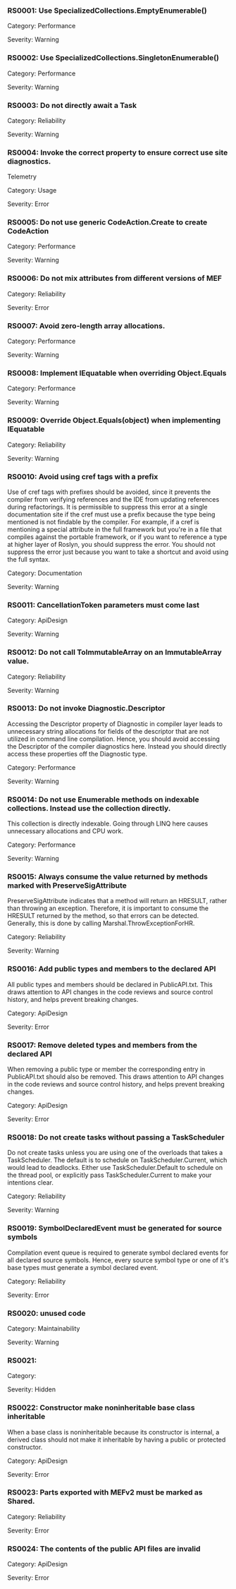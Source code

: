 ### RS0001: Use SpecializedCollections.EmptyEnumerable<T>() ###

Category: Performance

Severity: Warning

### RS0002: Use SpecializedCollections.SingletonEnumerable<T>() ###

Category: Performance

Severity: Warning

### RS0003: Do not directly await a Task ###

Category: Reliability

Severity: Warning

### RS0004: Invoke the correct property to ensure correct use site diagnostics. ###

Telemetry

Category: Usage

Severity: Error

### RS0005: Do not use generic CodeAction.Create to create CodeAction ###

Category: Performance

Severity: Warning

### RS0006: Do not mix attributes from different versions of MEF ###

Category: Reliability

Severity: Error

### RS0007: Avoid zero-length array allocations. ###

Category: Performance

Severity: Warning

### RS0008: Implement IEquatable<T> when overriding Object.Equals ###

Category: Performance

Severity: Warning

### RS0009: Override Object.Equals(object) when implementing IEquatable<T>  ###

Category: Reliability

Severity: Warning

### RS0010: Avoid using cref tags with a prefix ###

Use of cref tags with prefixes should be avoided, since it prevents the compiler from verifying references and the IDE from updating references during refactorings. It is permissible to suppress this error at a single documentation site if the cref must use a prefix because the type being mentioned is not findable by the compiler. For example, if a cref is mentioning a special attribute in the full framework but you're in a file that compiles against the portable framework, or if you want to reference a type at higher layer of Roslyn, you should suppress the error. You should not suppress the error just because you want to take a shortcut and avoid using the full syntax.

Category: Documentation

Severity: Warning

### RS0011: CancellationToken parameters must come last ###

Category: ApiDesign

Severity: Warning

### RS0012: Do not call ToImmutableArray on an ImmutableArray<T> value. ###

Category: Reliability

Severity: Warning

### RS0013: Do not invoke Diagnostic.Descriptor ###

Accessing the Descriptor property of Diagnostic in compiler layer leads to unnecessary string allocations for fields of the descriptor that are not utilized in command line compilation. Hence, you should avoid accessing the Descriptor of the compiler diagnostics here. Instead you should directly access these properties off the Diagnostic type.

Category: Performance

Severity: Warning

### RS0014: Do not use Enumerable methods on indexable collections.  Instead use the collection directly. ###

This collection is directly indexable.  Going through LINQ here causes unnecessary allocations and CPU work.

Category: Performance

Severity: Warning

### RS0015: Always consume the value returned by methods marked with PreserveSigAttribute ###

PreserveSigAttribute indicates that a method will return an HRESULT, rather than throwing an exception.  Therefore, it is important to consume the HRESULT returned by the method, so that errors can be detected.  Generally, this is done by calling Marshal.ThrowExceptionForHR.

Category: Reliability

Severity: Warning

### RS0016: Add public types and members to the declared API ###

All public types and members should be declared in PublicAPI.txt. This draws attention to API changes in the code reviews and source control history, and helps prevent breaking changes.

Category: ApiDesign

Severity: Error

### RS0017: Remove deleted types and members from the declared API ###

When removing a public type or member the corresponding entry in PublicAPI.txt should also be removed. This draws attention to API changes in the code reviews and source control history, and helps prevent breaking changes.

Category: ApiDesign

Severity: Error

### RS0018: Do not create tasks without passing a TaskScheduler ###

Do not create tasks unless you are using one of the overloads that takes a TaskScheduler. The default is to schedule on TaskScheduler.Current, which would lead to deadlocks. Either use TaskScheduler.Default to schedule on the thread pool, or explicitly pass TaskScheduler.Current to make your intentions clear.

Category: Reliability

Severity: Warning

### RS0019: SymbolDeclaredEvent must be generated for source symbols ###

Compilation event queue is required to generate symbol declared events for all declared source symbols. Hence, every source symbol type or one of it's base types must generate a symbol declared event.

Category: Reliability

Severity: Error

### RS0020: unused code ###

Category: Maintainability

Severity: Warning

### RS0021:  ###

Category: 

Severity: Hidden

### RS0022: Constructor make noninheritable base class inheritable ###

When a base class is noninheritable because its constructor is internal, a derived class should not make it inheritable by having a public or protected constructor.

Category: ApiDesign

Severity: Error

### RS0023: Parts exported with MEFv2 must be marked as Shared. ###

Category: Reliability

Severity: Error

### RS0024: The contents of the public API files are invalid ###

Category: ApiDesign

Severity: Error